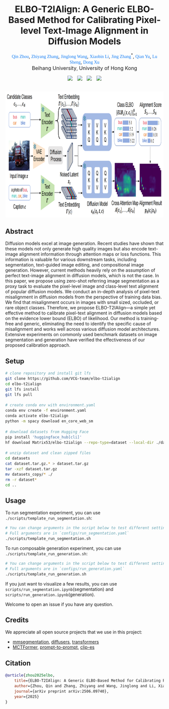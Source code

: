 <h1 align='center'>ELBO-T2IAlign: A Generic ELBO-Based Method for Calibrating Pixel-level Text-Image Alignment in Diffusion Models</h1>
<p align="center"> <span style="color:#137cf3; font-family: Gill Sans">Qin Zhou</span>, <span style="color:#137cf3; font-family: Gill Sans">Zhiyang Zhang</span>, <span style="color:#137cf3; font-family: Gill Sans">Jinglong Wang</span>, <span style="color:#137cf3; font-family: Gill Sans">Xiaobin Li</span>, <span style="color:#137cf3; font-family: Gill Sans">Jing Zhang</span><sup>*</sup>, <span style="color:#137cf3; font-family: Gill Sans">Qian Yu</span>, <span style="color:#137cf3; font-family: Gill Sans">Lu Sheng</span>, <span style="color:#137cf3; font-family: Gill Sans">Dong Xu</span> <br> 
<span style="font-size: 16px">Beihang University</span>, <span style="font-size: 16px">University of Hong Kong</span></p>

<div align="center">
  <a href="https://vcg-team.github.io/elbo-t2ialign-webpage/"><img src="https://img.shields.io/static/v1?label=elbo-t2ialign&message=Project&color=purple"></a>  
  <a href="https://arxiv.org/abs/2506.09740"><img src="https://img.shields.io/static/v1?label=Paper&message=Arxiv&color=red&logo=arxiv"></a>  
  <a href="https://github.com/VCG-team/elbo-t2ialign"><img src="https://img.shields.io/static/v1?label=Code&message=Github&color=blue&logo=github"></a>  
  <a href="https://huggingface.co/datasets/Matrix53/elbo-t2ialign"><img src="https://img.shields.io/static/v1?label=Dataset&message=HuggingFace&color=yellow&logo=huggingface"></a>
</div>
<br>
<p align="center">
  <img src="pipeline.png"  height=400>
</p>

## Abstract

Diffusion models excel at image generation. Recent studies have shown that these models not only generate high quality images but also encode text-image alignment information through attention maps or loss functions. This information is valuable for various downstream tasks, including segmentation, text-guided image editing, and compositional image generation. However, current methods heavily rely on the assumption of perfect text-image alignment in diffusion models, which is not the case. In this paper, we propose using zero-shot referring image segmentation as a proxy task to evaluate the pixel-level image and class-level text alignment of popular diffusion models. We conduct an in-depth analysis of pixel-text misalignment in diffusion models from the perspective of training data bias. We find that misalignment occurs in images with small sized, occluded, or rare object classes. Therefore, we propose ELBO-T2IAlign—a simple yet effective method to calibrate pixel-text alignment in diffusion models based on the evidence lower bound (ELBO) of likelihood. Our method is training-free and generic, eliminating the need to identify the specific cause of misalignment and works well across various diffusion model architectures. Extensive experiments on commonly used benchmark datasets on image segmentation and generation have verified the effectiveness of our proposed calibration approach.

## Setup
```bash
# clone repository and install git lfs
git clone https://github.com/VCG-team/elbo-t2ialign
cd elbo-t2ialign
git lfs install
git lfs pull

# create conda env with environment.yaml
conda env create -f environment.yaml
conda activate elbo-t2ialign
python -m spacy download en_core_web_sm

# download datasets from Hugging Face
pip install 'huggingface_hub[cli]'
hf download Matrix53/elbo-t2ialign --repo-type=dataset --local-dir ./datasets

# unzip dataset and clean zipped files
cd datasets
cat dataset.tar.gz.* > dataset.tar.gz
tar -xzf dataset.tar.gz
mv datasets_copy/* ./
rm -r dataset*
cd ..
```

## Usage

To run segmentation experiment, you can use `./scripts/template_run_segmentation.sh`:
```bash
# You can change arguments in the script below to test different settings(include models/hyperparameters etc.)
# Full arguments are in `configs/run_segmentation.yaml`
./scripts/template_run_segmentation.sh
```

To run composable generation experiment, you can use `./scripts/template_run_generation.sh`:
```bash
# You can change arguments in the script below to test different settings(include models/hyperparameters etc.)
# Full arguments are in `configs/run_generation.yaml`
./scripts/template_run_generation.sh
```

If you just want to visualize a few results, you can use `scripts/run_segmentation.ipynb`(segmentation) and `scripts/run_generation.ipynb`(generation).

Welcome to open an issue if you have any question.

## Credits

We appreciate all open source projects that we use in this project:

- [mmsegmentation](https://github.com/open-mmlab/mmsegmentation), [diffusers](https://github.com/huggingface/diffusers), [transformers](https://github.com/huggingface/transformers)
- [MCTFormer](https://github.com/xulianuwa/MCTformer), [prompt-to-prompt](https://github.com/google/prompt-to-prompt), [clip-es](https://github.com/linyq2117/CLIP-ES)

## Citation
```bibtex
@article{zhou2025elbo,
    title={ELBO-T2IAlign: A Generic ELBO-Based Method for Calibrating Pixel-level Text-Image Alignment in Diffusion Models},
    author={Zhou, Qin and Zhang, Zhiyang and Wang, Jinglong and Li, Xiaobin and Zhang, Jing and Yu, Qian and Sheng, Lu and Xu, Dong},
    journal={arXiv preprint arXiv:2506.09740},
    year={2025}
}
```
